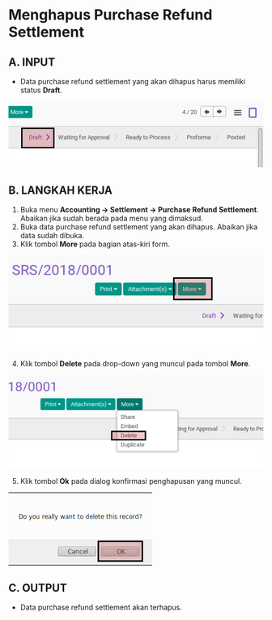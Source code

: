 # Menghapus Purchase Refund Settlement

## A. INPUT

* Data purchase refund settlement yang akan dihapus harus memiliki status **Draft**.

![](../../img/purchase-refund-settlement/status-draft.png)

## B. LANGKAH KERJA

1. Buka menu **Accounting -> Settlement -> Purchase Refund Settlement**. Abaikan jika sudah berada pada menu yang dimaksud.
2. Buka data purchase refund settlement yang akan dihapus. Abaikan jika data sudah dibuka.
3. Klik tombol **More** pada bagian atas-kiri form.

![](../../img/purchase-refund-settlement/tombol-more.png)

4. Klik tombol **Delete** pada drop-down yang muncul pada tombol **More**.

![](../../img/purchase-refund-settlement/tombol-hapus-form.png)

5. Klik tombol **Ok** pada dialog konfirmasi penghapusan yang muncul.

![](../../img/purchase-refund-settlement/tombol-ok-hapus.png)

## C. OUTPUT

* Data purchase refund settlement akan terhapus.
